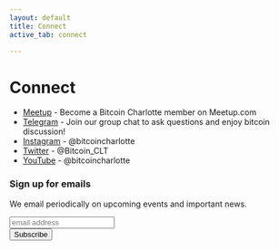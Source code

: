 ```yaml
---
layout: default
title: Connect
active_tab: connect

---
```

# Connect

* [Meetup](http://www.meetup.com/BitcoinCharlotte) - Become a Bitcoin Charlotte member on Meetup.com
* [Telegram](https://t.me/joinchat/GRK-_ZZ8Qz7U34nB) - Join our group chat to ask questions and enjoy bitcoin discussion! 
* [Instagram](https://www.instagram.com/bitcoincharlotte/) - @bitcoincharlotte
* [Twitter](https://twitter.com/Bitcoin_CLT) - @Bitcoin_CLT
* [YouTube](https://www.youtube.com/@bitcoincharlotte) - @bitcoincharlotte

<!-- Begin Mailchimp Signup Form -->
<link href="//cdn-images.mailchimp.com/embedcode/horizontal-slim-10_7.css" rel="stylesheet" type="text/css">
<style type="text/css">
	#mc_embed_signup form{text-align:left; padding:0 0 20px;}
</style>
<div id="mc_embed_signup">
<form action="https://bitcoincharlotte.us7.list-manage.com/subscribe/post?u=13e4b3fb1418577106d350996&amp;id=5d3a722a8b" method="post" id="mc-embedded-subscribe-form" name="mc-embedded-subscribe-form" class="validate" target="_blank" novalidate>
    <div id="mc_embed_signup_scroll">
	<h3>Sign up for emails</h3>
	<p>We email periodically on upcoming events and important news.</p>
	<input type="email" value="" name="EMAIL" class="email" id="mce-EMAIL" placeholder="email address" required>
    <!-- real people should not fill this in and expect good things - do not remove this or risk form bot signups-->
    <div style="position: absolute; left: -5000px;" aria-hidden="true"><input type="text" name="b_13e4b3fb1418577106d350996_5d3a722a8b" tabindex="-1" value=""></div>
    <div class="clear"><input type="submit" value="Subscribe" name="subscribe" id="mc-embedded-subscribe" class="button"></div>
    </div>
</form>
</div>

<!--End mc_embed_signup-->

